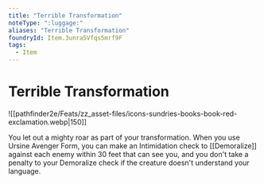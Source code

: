 ```yaml
---
title: "Terrible Transformation"
noteType: ":luggage:"
aliases: "Terrible Transformation"
foundryId: Item.3unra5Vfqs5mrf9F
tags:
  - Item
---
```


# Terrible Transformation
![[pathfinder2e/Feats/zz_asset-files/icons-sundries-books-book-red-exclamation.webp|150]]

You let out a mighty roar as part of your transformation. When you use Ursine Avenger Form, you can make an Intimidation check to [[Demoralize]] against each enemy within 30 feet that can see you, and you don't take a penalty to your Demoralize check if the creature doesn't understand your language.
